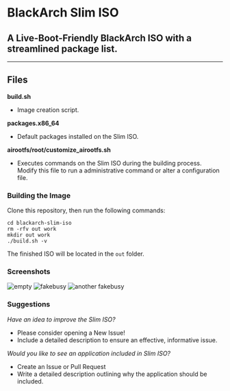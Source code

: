 # BlackArch Slim ISO
## A Live-Boot-Friendly BlackArch ISO with a streamlined package list.

***

## Files

__build.sh__
- Image creation script.

__packages.x86_64__
- Default packages installed on the Slim ISO.

__airootfs/root/customize_airootfs.sh__
- Executes commands on the Slim ISO during the building process. Modify this file to run a
 administrative command or alter a configuration file.



### Building the Image

Clone this repository, then run the following commands:

```
cd blackarch-slim-iso
rm -rfv out work
mkdir out work
./build.sh -v
```

The finished ISO will be located in the `out` folder.

### Screenshots

![empty](docs/empty.png)
![fakebusy](docs/fakebusy.png)
![another fakebusy](docs/fakebusy1.png)

### Suggestions

*Have an idea to improve the Slim ISO?*
- Please consider opening a New Issue!
- Include a detailed description to ensure an effective, informative issue.

*Would you like to see an application included in Slim ISO?*
- Create an Issue or Pull Request
- Write a detailed description outlining why the application should be included.
